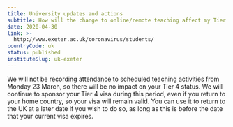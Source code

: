 ```yaml
---
title: University updates and actions
subtitle: How will the change to online/remote teaching affect my Tier 4 visa?
date: 2020-04-30
link: >-
  http://www.exeter.ac.uk/coronavirus/students/
countryCode: uk
status: published
instituteSlug: uk-exeter
---
```

We will not be recording attendance to scheduled teaching activities from Monday 23 March, so there will be no impact on your Tier 4 status. We will continue to sponsor your Tier 4 visa during this period, even if you return to your home country, so your visa will remain valid. You can use it to return to the UK at a later date if you wish to do so, as long as this is before the date that your current visa expires.
